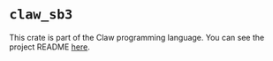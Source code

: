 # `claw_sb3`

This crate is part of the Claw programming language. You can see the project README [here](https://github.com/BD103/Claw).
